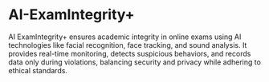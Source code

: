 # AI-ExamIntegrity+
AI ExamIntegrity+ ensures academic integrity in online exams using AI technologies like facial recognition, face tracking, and sound analysis. It provides real-time monitoring, detects suspicious behaviors, and records data only during violations, balancing security and privacy while adhering to ethical standards.
